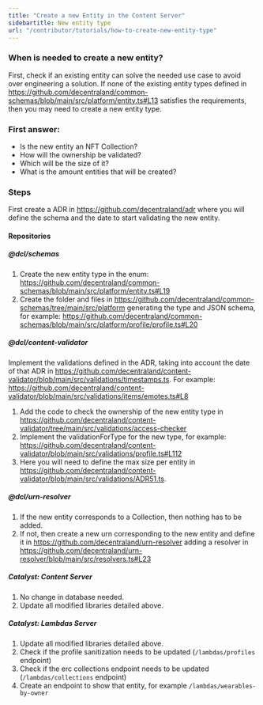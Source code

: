 ```yaml
---
title: "Create a new Entity in the Content Server"
sidebartitle: New entity type
url: "/contributor/tutorials/how-to-create-new-entity-type"
---
```


### When is needed to create a new entity?
First, check if an existing entity can solve the needed use case to avoid over engineering a solution.
If none of the existing entity types defined in https://github.com/decentraland/common-schemas/blob/main/src/platform/entity.ts#L13 satisfies the requirements, then you may need to create a new entity type.

### First answer:
- Is the new entity an NFT Collection?
- How will the ownership be validated?
- Which will be the size of it?
- What is the amount entities that will be created?


### Steps

First create a ADR in https://github.com/decentraland/adr where you will define the schema and the date to start validating the new entity.

#### Repositories

##### @dcl/schemas
1. Create the new entity type in the enum: https://github.com/decentraland/common-schemas/blob/main/src/platform/entity.ts#L19
2. Create the folder and files in https://github.com/decentraland/common-schemas/tree/main/src/platform generating the type and JSON schema, for example: https://github.com/decentraland/common-schemas/blob/main/src/platform/profile/profile.ts#L20

##### @dcl/content-validator

Implement the validations defined in the ADR, taking into account the date of that ADR in https://github.com/decentraland/content-validator/blob/main/src/validations/timestamps.ts. For example: https://github.com/decentraland/content-validator/blob/main/src/validations/items/emotes.ts#L8

1. Add the code to check the ownership of the new entity type in https://github.com/decentraland/content-validator/tree/main/src/validations/access-checker
2. Implement the validationForType for the new type, for example: https://github.com/decentraland/content-validator/blob/main/src/validations/profile.ts#L112
3. Here you will need to define the max size per entity in https://github.com/decentraland/content-validator/blob/main/src/validations/ADR51.ts.

##### @dcl/urn-resolver
1. If the new entity corresponds to a Collection, then nothing has to be added.
2. If not, then create a new urn corresponding to the new entity and define it in  https://github.com/decentraland/urn-resolver adding a resolver in https://github.com/decentraland/urn-resolver/blob/main/src/resolvers.ts#L23

##### Catalyst: Content Server
1. No change in database needed.
2. Update all modified libraries detailed above.

##### Catalyst: Lambdas Server
1. Update all modified libraries detailed above.
2. Check if the profile sanitization needs to be updated (`/lambdas/profiles` endpoint)
3. Check if the erc collections endpoint needs to be updated (`/lambdas/collections` endpoint)
4. Create an endpoint to show that entity, for example `/lambdas/wearables-by-owner`
